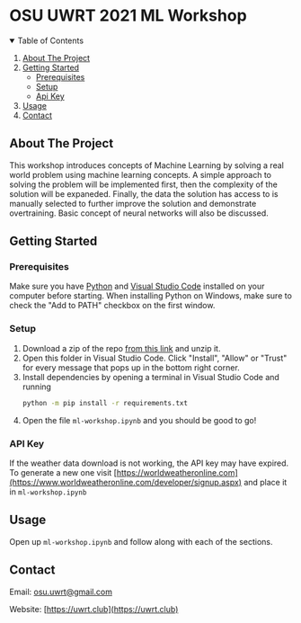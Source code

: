 # OSU UWRT 2021 ML Workshop

<!-- TABLE OF CONTENTS -->
<details open="open">
  <summary>Table of Contents</summary>
  <ol>
    <li>
      <a href="#about-the-project">About The Project</a>
    </li>
    <li>
      <a href="#getting-started">Getting Started</a>
      <ul>
        <li><a href="#prerequisites">Prerequisites</a></li>
        <li><a href="#setup">Setup</a></li>
        <li><a href="#api-key">Api Key</a></li>
      </ul>
    </li>
    <li><a href="#usage">Usage</a></li>
    <li><a href="#contact">Contact</a></li>
  </ol>
</details>



<!-- ABOUT THE PROJECT -->
## About The Project

This workshop introduces concepts of Machine Learning by solving a real world problem using machine learning concepts. A simple approach to solving the problem will be implemented first, then the complexity of the solution will be expaneded. Finally, the data the solution has access to is manually selected to further improve the solution and demonstrate overtraining. Basic concept of neural networks will also be discussed.





<!-- GETTING STARTED -->
## Getting Started


### Prerequisites

Make sure you have [Python](https://www.python.org/downloads/) and [Visual Studio Code](https://code.visualstudio.com/download) installed on your computer before starting. When installing Python on Windows, make sure to check the "Add to PATH" checkbox on the first window.

### Setup

1. Download a zip of the repo [from this link](https://github.com/osu-uwrt/2021_ML_Workshop/zipball/master) and unzip it.
2. Open this folder in Visual Studio Code. Click "Install", "Allow" or "Trust" for every message that pops up in the bottom right corner.
3. Install dependencies by opening a terminal in Visual Studio Code and running
   ```sh
   python -m pip install -r requirements.txt
   ```
4. Open the file `ml-workshop.ipynb` and you should be good to go!

### API Key

If the weather data download is not working, the API key may have expired. To generate a new one visit [https://worldweatheronline.com](https://www.worldweatheronline.com/developer/signup.aspx) and place it in `ml-workshop.ipynb`


<!-- USAGE EXAMPLES -->
## Usage

Open up `ml-workshop.ipynb` and follow along with each of the sections.



<!-- CONTACT -->
## Contact

Email: [osu.uwrt@gmail.com](mailto://osu.uwrt@gmail.com)

Website: [https://uwrt.club](https://uwrt.club)
